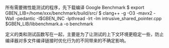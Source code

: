 所有需要微性能测试的程序，先下载编译 Google Benchmark
$ export GBEN_LIB=/home/xxx/benchmark/build/src/
$ clang++ -g -O3 -mavx2 -Wall -pedantic -I$GBEN_INC -lpthread -lrt -lm intrusive_shared_pointer.cpp $GBEN_LIB/libbenchmark.a -o benchmark

定义的类和测试函数写在一起，主要是为了让测试的上下文环境更稳定一些，防止编译器对多文件编译链接时优化行为的不同带来的不确定影响。

